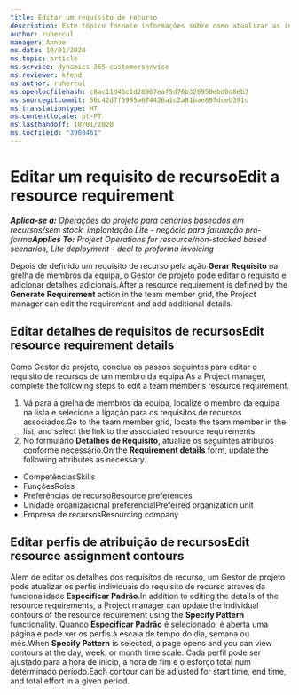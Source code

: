 ```yaml
---
title: Editar um requisito de recurso
description: Este tópico fornece informações sobre como atualizar as informações de requisitos de recursos.
author: ruhercul
manager: Annbe
ms.date: 10/01/2020
ms.topic: article
ms.service: dynamics-365-customerservice
ms.reviewer: kfend
ms.author: ruhercul
ms.openlocfilehash: c8ac11d45c1d28967eaf5d76b326950ebd0c8eb3
ms.sourcegitcommit: 56c42d7f5995a674426a1c2a81bae897dceb391c
ms.translationtype: HT
ms.contentlocale: pt-PT
ms.lasthandoff: 10/01/2020
ms.locfileid: "3908461"
---
```

# <a name="edit-a-resource-requirement"></a><span data-ttu-id="2b7ac-103">Editar um requisito de recurso</span><span class="sxs-lookup"><span data-stu-id="2b7ac-103">Edit a resource requirement</span></span>

<span data-ttu-id="2b7ac-104">_**Aplica-se a:** Operações do projeto para cenários baseados em recursos/sem stock, implantação Lite - negócio para faturação pró-forma_</span><span class="sxs-lookup"><span data-stu-id="2b7ac-104">_**Applies To:** Project Operations for resource/non-stocked based scenarios, Lite deployment - deal to proforma invoicing_</span></span>

<span data-ttu-id="2b7ac-105">Depois de definido um requisito de recurso pela ação **Gerar Requisito** na grelha de membros da equipa, o Gestor de projeto pode editar o requisito e adicionar detalhes adicionais.</span><span class="sxs-lookup"><span data-stu-id="2b7ac-105">After a resource requirement is defined by the **Generate Requirement** action in the team member grid, the Project manager can edit the requirement and add additional details.</span></span>

## <a name="edit-resource-requirement-details"></a><span data-ttu-id="2b7ac-106">Editar detalhes de requisitos de recursos</span><span class="sxs-lookup"><span data-stu-id="2b7ac-106">Edit resource requirement details</span></span>

<span data-ttu-id="2b7ac-107">Como Gestor de projeto, conclua os passos seguintes para editar o requisito de recursos de um membro da equipa.</span><span class="sxs-lookup"><span data-stu-id="2b7ac-107">As a Project manager, complete the following steps to edit a team member’s resource requirement.</span></span>

1. <span data-ttu-id="2b7ac-108">Vá para a grelha de membros da equipa, localize o membro da equipa na lista e selecione a ligação para os requisitos de recursos associados.</span><span class="sxs-lookup"><span data-stu-id="2b7ac-108">Go to the team member grid, locate the team member in the list, and select the link to the associated resource requirements.</span></span>
2. <span data-ttu-id="2b7ac-109">No formulário **Detalhes de Requisito**, atualize os seguintes atributos conforme necessário.</span><span class="sxs-lookup"><span data-stu-id="2b7ac-109">On the **Requirement details** form, update the following attributes as necessary.</span></span>

- <span data-ttu-id="2b7ac-110">Competências</span><span class="sxs-lookup"><span data-stu-id="2b7ac-110">Skills</span></span>
- <span data-ttu-id="2b7ac-111">Funções</span><span class="sxs-lookup"><span data-stu-id="2b7ac-111">Roles</span></span>
- <span data-ttu-id="2b7ac-112">Preferências de recurso</span><span class="sxs-lookup"><span data-stu-id="2b7ac-112">Resource preferences</span></span>
- <span data-ttu-id="2b7ac-113">Unidade organizacional preferencial</span><span class="sxs-lookup"><span data-stu-id="2b7ac-113">Preferred organization unit</span></span>
- <span data-ttu-id="2b7ac-114">Empresa de recursos</span><span class="sxs-lookup"><span data-stu-id="2b7ac-114">Resourcing company</span></span>

## <a name="edit-resource-assignment-contours"></a><span data-ttu-id="2b7ac-115">Editar perfis de atribuição de recursos</span><span class="sxs-lookup"><span data-stu-id="2b7ac-115">Edit resource assignment contours</span></span>

<span data-ttu-id="2b7ac-116">Além de editar os detalhes dos requisitos de recurso, um Gestor de projeto pode atualizar os perfis individuais do requisito de recurso através da funcionalidade **Especificar Padrão**.</span><span class="sxs-lookup"><span data-stu-id="2b7ac-116">In addition to editing the details of the resource requirements, a Project manager can update the individual contours of the resource requirement using the **Specify Pattern** functionality.</span></span> <span data-ttu-id="2b7ac-117">Quando **Especificar Padrão** é selecionado, é aberta uma página e pode ver os perfis à escala de tempo do dia, semana ou mês.</span><span class="sxs-lookup"><span data-stu-id="2b7ac-117">When **Specify Pattern** is selected, a page opens and you can view contours at the day, week, or month time scale.</span></span> <span data-ttu-id="2b7ac-118">Cada perfil pode ser ajustado para a hora de início, a hora de fim e o esforço total num determinado período.</span><span class="sxs-lookup"><span data-stu-id="2b7ac-118">Each contour can be adjusted for start time, end time, and total effort in a given period.</span></span>